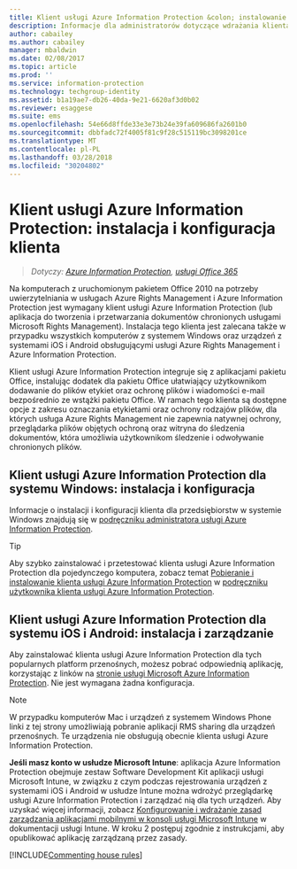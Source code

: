 ```yaml
---
title: Klient usługi Azure Information Protection &colon; instalowanie i konfigurowanie
description: Informacje dla administratorów dotyczące wdrażania klienta usługi Azure Information Protection na komputerach z systemem Windows i urządzeniach przenośnych.
author: cabailey
ms.author: cabailey
manager: mbaldwin
ms.date: 02/08/2017
ms.topic: article
ms.prod: ''
ms.service: information-protection
ms.technology: techgroup-identity
ms.assetid: b1a19ae7-db26-40da-9e21-6620af3d0b02
ms.reviewer: esaggese
ms.suite: ems
ms.openlocfilehash: 54e66d8ffde33e3e73b24e39fa609686fa2601b0
ms.sourcegitcommit: dbbfadc72f4005f81c9f28c515119bc3098201ce
ms.translationtype: MT
ms.contentlocale: pl-PL
ms.lasthandoff: 03/28/2018
ms.locfileid: "30204802"
---
```

# <a name="azure-information-protection-client-installation-and-configuration-for-clients"></a>Klient usługi Azure Information Protection: instalacja i konfiguracja klienta

>*Dotyczy: [Azure Information Protection](https://azure.microsoft.com/pricing/details/information-protection), [usługi Office 365](http://download.microsoft.com/download/E/C/F/ECF42E71-4EC0-48FF-AA00-577AC14D5B5C/Azure_Information_Protection_licensing_datasheet_EN-US.pdf)*

Na komputerach z uruchomionym pakietem Office 2010 na potrzeby uwierzytelniania w usługach Azure Rights Management i Azure Information Protection jest wymagany klient usługi Azure Information Protection (lub aplikacja do tworzenia i przetwarzania dokumentów chronionych usługami Microsoft Rights Management). Instalacja tego klienta jest zalecana także w przypadku wszystkich komputerów z systemem Windows oraz urządzeń z systemami iOS i Android obsługującymi usługi Azure Rights Management i Azure Information Protection. 

Klient usługi Azure Information Protection integruje się z aplikacjami pakietu Office, instalując dodatek dla pakietu Office ułatwiający użytkownikom dodawanie do plików etykiet oraz ochronę plików i wiadomości e-mail bezpośrednio ze wstążki pakietu Office. W ramach tego klienta są dostępne opcje z zakresu oznaczania etykietami oraz ochrony rodzajów plików, dla których usługa Azure Rights Management nie zapewnia natywnej ochrony, przeglądarka plików objętych ochroną oraz witryna do śledzenia dokumentów, która umożliwia użytkownikom śledzenie i odwoływanie chronionych plików.

## <a name="the-azure-information-protection-client-for-windows-installation-and-configuration"></a>Klient usługi Azure Information Protection dla systemu Windows: instalacja i konfiguracja
Informacje o instalacji i konfiguracji klienta dla przedsiębiorstw w systemie Windows znajdują się w [podręczniku administratora usługi Azure Information Protection](../rms-client/client-admin-guide.md).

> [!TIP]
> Aby szybko zainstalować i przetestować klienta usługi Azure Information Protection dla pojedynczego komputera, zobacz temat [Pobieranie i instalowanie klienta usługi Azure Information Protection](../rms-client/install-client-app.md) w [podręczniku użytkownika klienta usługi Azure Information Protection](../rms-client/client-user-guide.md).

## <a name="the-azure-information-protection-client-for-ios-and-android-installation-and-management"></a>Klient usługi Azure Information Protection dla systemu iOS i Android: instalacja i zarządzanie
Aby zainstalować klienta usługi Azure Information Protection dla tych popularnych platform przenośnych, możesz pobrać odpowiednią aplikację, korzystając z linków na [stronie usługi Microsoft Azure Information Protection](http://go.microsoft.com/fwlink/?LinkId=303970). Nie jest wymagana żadna konfiguracja.

> [!NOTE]
> W przypadku komputerów Mac i urządzeń z systemem Windows Phone linki z tej strony umożliwiają pobranie aplikacji RMS sharing dla urządzeń przenośnych. Te urządzenia nie obsługują obecnie klienta usługi Azure Information Protection.

**Jeśli masz konto w usłudze Microsoft Intune**: aplikacja Azure Information Protection obejmuje zestaw Software Development Kit aplikacji usługi Microsoft Intune, w związku z czym podczas rejestrowania urządzeń z systemami iOS i Android w usłudze Intune można wdrożyć przeglądarkę usługi Azure Information Protection i zarządzać nią dla tych urządzeń. Aby uzyskać więcej informacji, zobacz [Konfigurowanie i wdrażanie zasad zarządzania aplikacjami mobilnymi w konsoli usługi Microsoft Intune](/intune/deploy-use/configure-and-deploy-mobile-application-management-policies-in-the-microsoft-intune-console) w dokumentacji usługi Intune. W kroku 2 postępuj zgodnie z instrukcjami, aby opublikować aplikację zarządzaną przez zasady.

[!INCLUDE[Commenting house rules](../includes/houserules.md)]


